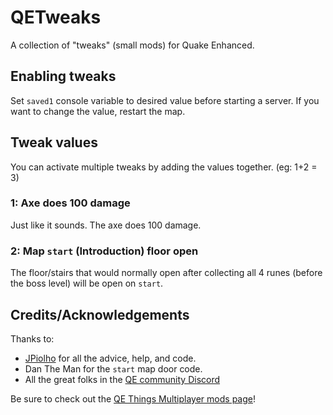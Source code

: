 # QETweaks

A collection of "tweaks" (small mods) for Quake Enhanced.

## Enabling tweaks

Set `saved1` console variable to desired value before starting a server. If you want to change the value, restart the map.

## Tweak values

You can activate multiple tweaks by adding the values together. (eg: 1+2 = 3)

### 1: Axe does 100 damage

Just like it sounds. The axe does 100 damage.

### 2: Map `start` (Introduction) floor open

The floor/stairs that would normally open after collecting all 4 runes (before the boss level) will be open on `start`.

## Credits/Acknowledgements

Thanks to:

* [JPiolho](https://github.com/jpiolho) for all the advice, help, and code.
* Dan The Man for the `start` map door code.
* All the great folks in the
  [QE community Discord](https://discord.qethings.xyz/)

Be sure to check out the
[QE Things Multiplayer mods page](https://mpmods.qethings.xyz/)!
